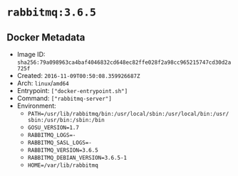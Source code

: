 # `rabbitmq:3.6.5`

## Docker Metadata

- Image ID: `sha256:79a098963ca4baf4046832cd648ec82ffe028f2a98cc965215747cd30d2a725f`
- Created: `2016-11-09T00:50:08.359926687Z`
- Arch: `linux`/`amd64`
- Entrypoint: `["docker-entrypoint.sh"]`
- Command: `["rabbitmq-server"]`
- Environment:
  - `PATH=/usr/lib/rabbitmq/bin:/usr/local/sbin:/usr/local/bin:/usr/sbin:/usr/bin:/sbin:/bin`
  - `GOSU_VERSION=1.7`
  - `RABBITMQ_LOGS=-`
  - `RABBITMQ_SASL_LOGS=-`
  - `RABBITMQ_VERSION=3.6.5`
  - `RABBITMQ_DEBIAN_VERSION=3.6.5-1`
  - `HOME=/var/lib/rabbitmq`
